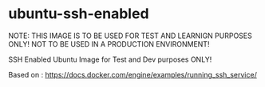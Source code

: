# ubuntu-ssh-enabled

NOTE: THIS IMAGE IS TO BE USED FOR TEST AND LEARNIGN PURPOSES ONLY! NOT TO BE USED IN A PRODUCTION ENVIRONMENT!

SSH Enabled Ubuntu Image for Test and Dev purposes ONLY!


Based on : https://docs.docker.com/engine/examples/running_ssh_service/
